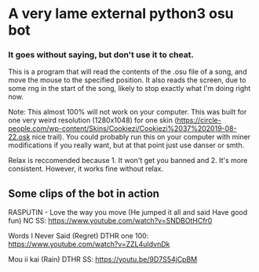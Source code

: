 # A very lame external python3 osu bot
### It goes without saying, but don't use it to cheat. 
This is a program that will read the contents of the .osu file of a song, and move the mouse to the specified position. It also reads the screen, due to some rng in the start of the song, likely to stop exactly what I'm doing right now.
  
Note: This almost 100% will not work on your computer. This was built for one very weird resolution (1280x1048) for one skin (https://circle-people.com/wp-content/Skins/Cookiezi/Cookiezi%2037%202019-08-22.osk nice trail). You could probably run this on your computer with miner modifications if you really want, but at that point just use danser or smth.
   
Relax is reccomended because 1. It won't get you banned and 2. It's more consistent. However, it works fine without relax.

## Some clips of the bot in action
RASPUTIN - Love the way you move (He jumped it all and said Have good fun) NC SS: https://www.youtube.com/watch?v=SNDBOtHCfr0

Words I Never Said (Regret) DTHR one 100: https://www.youtube.com/watch?v=ZZL4uIdvnDk

Mou ii kai (Rain) DTHR SS: https://youtu.be/9D7S54jCpBM
